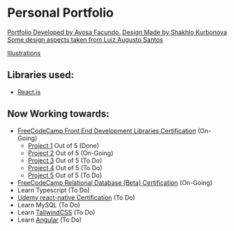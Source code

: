 # Personal Portfolio

[Portfolio Developed by Ayosa Facundo.](https://ayosafacundo.github.io/portfolio)
[Design Made by Shakhlo Kurbonova](https://www.behance.net/gallery/161505165/Site-portfolio-for-Front-end-developer?tracking_source=search_projects%7Cdeveloper+Portfolio+website)
[Some design aspects taken from Luiz Augusto Santos](https://www.behance.net/gallery/118415669/Portfolio-Website?tracking_source=search_projects%7Cdeveloper+Portfolio+website)

[Illustrations](https://freesvgillustration.com/product/software-developer/)

## Libraries used:

 * [React.js](https://github.com/facebook/create-react-app)

## Now Working towards:

 * [FreeCodeCamp Front End Development Libraries Certification](https://www.freecodecamp.org/learn/front-end-development-libraries/) (On-Going)  
    * [Project 1](https://github.com/Facundo-Ayosa/RandomQuoteMachine) Out of 5 (Done)
    * [Project 2](https://codepen.io/freeCodeCamp/full/GrZVVO) Out of 5 (On-Going)
    * [Project 3](https://codepen.io/freeCodeCamp/full/MJyNMd) Out of 5 (To Do)
    * [Project 4](https://codepen.io/freeCodeCamp/full/wgGVVX) Out of 5 (To Do)
    * [Project 5](https://codepen.io/freeCodeCamp/full/XpKrrW) Out of 5 (To Do)
 * [FreeCodeCamp Relational Database (Beta) Certification](https://www.freecodecamp.org/learn/relational-database/) (On-Going)  
 * Learn Typescript (To Do)  
 * [Udemy react-native Certification](https://www.udemy.com/course/react-native-sin-fronteras/) (To Do)  
 * Learn MySQL (To Do)  
 * Learn [TailwindCSS](https://tailwindcss.com/) (To Do)  
 * Learn [Angular](https://angular.io/) (To Do)  
